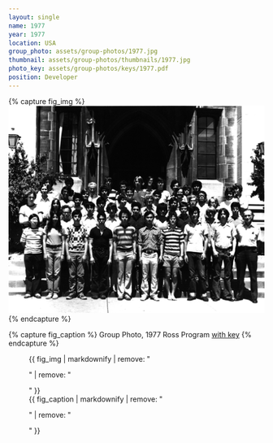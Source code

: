 ```yaml
---
layout: single
name: 1977
year: 1977
location: USA
group_photo: assets/group-photos/1977.jpg
thumbnail: assets/group-photos/thumbnails/1977.jpg
photo_key: assets/group-photos/keys/1977.pdf
position: Developer
---
```

{% capture fig_img %}
[![1977](/assets/group-photos/1977.jpg)](/assets/group-photos/keys/1977.pdf)
{% endcapture %}

{% capture fig_caption %}
Group Photo, 1977 Ross Program [with key](/assets/group-photos/keys/1977.pdf)
{% endcapture %}

<figure>
  {{ fig_img | markdownify | remove: "<p>" | remove: "</p>" }}
  <figcaption>{{ fig_caption | markdownify | remove: "<p>" | remove: "</p>" }}</figcaption>
</figure>
